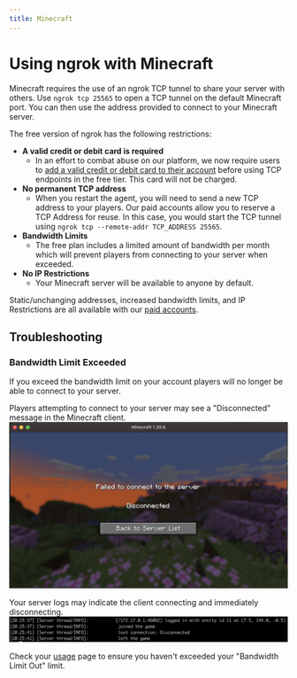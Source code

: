 ```yaml
---
title: Minecraft
---
```


# Using ngrok with Minecraft

Minecraft requires the use of an ngrok TCP tunnel to share your server with others. Use `ngrok tcp 25565` to open a TCP tunnel on the default Minecraft port. You can then use the address provided to connect to your Minecraft server.

The free version of ngrok has the following restrictions:

- **A valid credit or debit card is required**
  - In an effort to combat abuse on our platform, we now require users to [add a valid credit or debit card to their account](https://dashboard.ngrok.com/settings#id-verification) before using TCP endpoints in the free tier. This card will not be charged.
- **No permanent TCP address**
  - When you restart the agent, you will need to send a new TCP address to your players. Our paid accounts allow you to reserve a TCP Address for reuse. In this case, you would start the TCP tunnel using `ngrok tcp --remote-addr TCP_ADDRESS 25565`.
- **Bandwidth Limits**
  - The free plan includes a limited amount of bandwidth per month which will prevent players from connecting to your server when exceeded.
- **No IP Restrictions**
  - Your Minecraft server will be available to anyone by default.

Static/unchanging addresses, increased bandwidth limits, and IP Restrictions are all available with our [paid accounts](https://ngrok.com/pricing).

## Troubleshooting

### Bandwidth Limit Exceeded

If you exceed the bandwidth limit on your account players will no longer be able to connect to your server.

Players attempting to connect to your server may see a "Disconnected" message in the Minecraft client.
![Minecraft Client Disconnected](/img/howto/minecraft/client_disconnected.png)

Your server logs may indicate the client connecting and immediately disconnecting.
![Minecraft Server Logs](/img/howto/minecraft/server_disconnected.png)

Check your [usage](https://dashboard.ngrok.com/usage) page to ensure you haven't exceeded your "Bandwidth Limit Out" limit.
